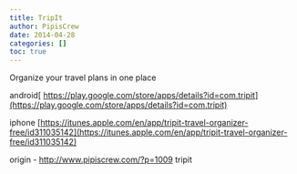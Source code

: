 ```yaml
---
title: TripIt
author: PipisCrew
date: 2014-04-28
categories: []
toc: true
---
```


Organize your travel plans in one place

android[
https://play.google.com/store/apps/details?id=com.tripit](https://play.google.com/store/apps/details?id=com.tripit)

iphone
[https://itunes.apple.com/en/app/tripit-travel-organizer-free/id311035142](https://itunes.apple.com/en/app/tripit-travel-organizer-free/id311035142)

origin - http://www.pipiscrew.com/?p=1009 tripit